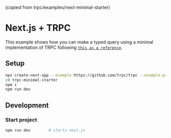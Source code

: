 (copied from trpc/examples/next-minimal-starter)

# Next.js + TRPC

This example shows how you can make a typed query using a minimal implementation of TRPC following [`this as a reference`](https://trpc.io/docs/nextjs).

## Setup

```bash
npx create-next-app --example https://github.com/trpc/trpc --example-path examples/next-minimal-starter trpc-minimal-starter
cd trpc-minimal-starter
npm i
npm run dev
```

## Development

### Start project

```bash
npm run dev        # starts next.js
```
